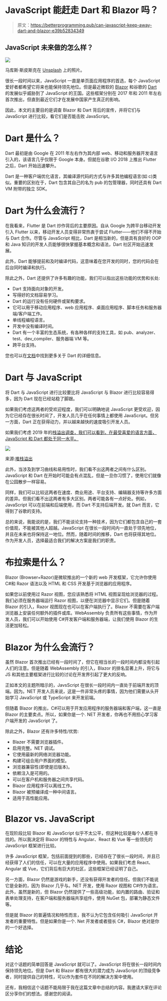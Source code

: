 # JavaScript 能赶走 Dart 和 Blazor 吗？

> 原文：<https://betterprogramming.pub/can-javascript-keep-away-dart-and-blazor-e39b52834349>

## JavaScript 未来做的怎么样？

![](img/081c0b37bbadd01666d0a6269066c344.png)

马库斯·斯皮斯克在 [Unsplash](https://unsplash.com?utm_source=medium&utm_medium=referral) 上的照片。

很长一段时间以来，JavaScript 一直是单页面应用程序的首选，每个 JavaScript 爱好者都希望它将来也能保持领先地位。但是最近微软的 [Blazor](https://dotnet.microsoft.com/apps/aspnet/web-apps/blazor) 和谷歌的 [Dart](https://dart.dev/) 的发展似乎威胁到了 JavaScript 的王国。这些框架分别在 2017 年和 2011 年左右首次推出，但直到最近它们才在发展中国家产生真正的影响。

因此，本文的主要目的是调查 Blazor 和 Dart 背后的宣传，并将它们与 JavaScript 进行比较，看它们是否能击败 JavaScript。

# Dart 是什么？

Dart 最初是由 Google 在 2011 年左右作为其内部 web、移动和服务器开发语言引入的，该语言几乎仅限于 Google 本身。但就在谷歌 I/O 2018 上推出 Flutter 之后，Dart 开始迅速攀升。

Dart 是一种客户端优化语言，其编译源代码的方式与许多其他编程语言(如 c)类似。重要的区别在于，Dart 包含其自己的名为 pub 的包管理器，同时还具有 Dart VM 附带的独立 SDK。

# Dart 为什么会流行？

在我看来，Flutter 是 Dart 炒作背后的主要原因。自从 Google 为跨平台移动开发引入 Flutter 以来，移动开发人员变得非常热衷于尝试 Flutter——他们不得不开始与 Dart 合作。尽管与 JavaScript 相比，Dart 是相当新的，但是具有良好的 OOP 和 Java 知识的开发人员能够很快掌握基本概念和语法，Dart 社区开始迅速发展。

此外，Dart 能够提前和及时编译代码，这意味着在您开发的同时，您的代码会在后台同时编译和执行。

除此之外，Dart 还提供了许多有趣的功能，我们可以指出这些功能的优势和长处:

*   Dart 支持面向对象的开发。
*   写得好的文档容易学习。
*   Dart 的运行没有任何硬件或架构要求。
*   它可以用于移动应用程序、web 应用程序、桌面应用程序、脚本任务和服务器端/客户端工作。
*   单线程编程语言。
*   开发中没有编译时间。
*   Dart 有一个丰富的生态系统，有各种各样的支持工具，如 pub、analyzer、test、dev_compiler、服务器端 VM 等。
*   跨平台支持。

您也可以在[文档](https://dart.dev/)中找到更多关于 Dart 的详细信息。

# Dart 与 JavaScript

将 Dart 与 JavaScript 进行比较要比将 JavaScript 与 Blazor 进行比较容易得多，因为 Dart 现在已经站稳了脚跟。

如果我们考虑这两者的受欢迎程度，我们可以明确地说 JavaScript 更受欢迎，因为它已经存在很长时间了，开发人员几乎在任何事情上都使用 JavaScript。但另一方面，Dart 正在获得动力，并以越来越快的速度吸引开发人员。

如果我们考虑 2019 年的[栈溢出调查，我们可以看到，在最受喜爱的语言方面，JavaScript 和 Dart 都处于同一水平。](https://insights.stackoverflow.com/survey/2019#most-loved-dreaded-and-wanted)

![](img/0b0703f08f84a8d4ffd2e979df573f2d.png)

来源:[堆栈溢出](https://insights.stackoverflow.com/survey/2019#most-loved-dreaded-and-wanted)

此外，当涉及到学习曲线和易用性时，我们看不出这两者之间有什么区别。JavaScript 和 Dart 在开始时可能会有点混乱，但是一旦你习惯了，使用它们就像在公园散步一样容易。

同样，我们可以比较这两者在速度、商业用途、平台支持、编辑器支持等许多方面的差异。但我们看不出这两者有多大区别。两者可能各有一点好处。例如，JavaScript 可以在前端和后端使用，而 Dart 不支持后端开发。就 Dart 而言，它得到了谷歌的支持。

总的来说，我能说的是，我们不能谈论支持一种技术，因为它们都包含自己的一套价值观，不能被其他人超越。JavaScript 在很长一段时间内一直处于领先地位，并且在未来也将保持这一地位。然而，随着时间的推移，Dart 也将获得其地位。作为开发人员，选择最适合我们的解决方案是我们的职责。

# 布拉索是什么？

Blazor (Browser+Razor)是微软推出的一个新的 web 开发框架，它允许你使用 C#和 Razor 语法以及 HTML 和 CSS 开发基于浏览器的应用程序。

如果您以前使用过 Razor 视图，您应该熟悉将 HTML 视图呈现给浏览器的过程。我们必须在服务器端运行 Razor 视图，以便在浏览器中显示它们。但是随着 Blazor 的引入，Razor 视图现在也可以在客户端执行了。Blazor 不需要在客户端浏览器上安装任何额外的插件或库。WebAssembly 负责所有这些事情，作为开发人员，我们可以开始使用 C#开发客户端和服务器端，让我们使用 Blazor 的生活更加轻松。

# Blazor 为什么会流行？

虽然 Blazor 首次推出已经有一段时间了，但它在相当长的一段时间内都没有引起人们的注意。但是随着 WebAssembly 的引入，Blazor 的排名显著上升，将它与 JS 和其他主要框架进行比较的讨论在开发界引起了更大的反响。

正如本文的主题所暗示的，JavsScript 在很长一段时间内一直处于前端开发的顶端。因为。NET 开发人员来说，这是一件非常头疼的事情，因为他们需要从头开始学习 JavaScript 或 TypeScript 来开发前端。

但随着 Blazor 的推出，C#可以用于开发应用程序的服务器端和客户端，这一直是 Blazor 的主要卖点。所以，如果你是一个. NET 开发者，你再也不用担心学习客户端开发的 JavaScript 了。

除此之外，Blazor 还有许多特性/优势:

*   Blazer 不需要浏览器插件。
*   启用完整。NET 调试。
*   它使用最新的网络浏览器功能。
*   构建可组合用户界面的模型。
*   浏览器兼容性(即使是旧版本)。
*   依赖注入是可用的。
*   可以在客户机和服务器之间共享代码。
*   Blazor 应用程序可以离线工作。
*   Blazor 被预编译成一种中间语言。
*   适用于高性能应用。

# Blazor vs. JavaScript

在现阶段比较 Blazor 和 JavaScript 似乎不太公平，但这种比较是每个人都在寻找的。所以我决定将 Blazor 的特性与 Angular、React 和 Vue 等一些领先的 JavaScript 框架进行比较。

许多 JavaScript 框架，包括前面提到的那些，已经存在了很长一段时间，并且已经获得了人们的信任，可以在大量的应用程序中使用。如果我们考虑 React、Angular 或 Vue，它们背后有巨大的社区，这些框架已经证明了自己。

另一方面，Blazor 仍然是游戏的新手，还没有获得开发者的信任。但我们不能说它是全新的，因为 Blazor 几乎与。NET 开发，使用 Razor 视图和 C#作为语言。此外，虽然是新的，但 Blazor 仍然提供了一些高级功能，如内置的路由、验证和表单处理支持，在客户端和服务器端共享组件，使用 NuGet 包，部署为静态文件等。

但是就 Blazor 的普遍情况和特性而言，我不认为它包含任何吸引 JavaScript 开发者的重要特性。但是如果你是一个. Net 开发者或者擅长 C#，Blazor 绝对是你的一个好选择。

# 结论

对这个话题的简单回答是 JavaScript 就可以了。JavaScript 将在很长一段时间内保持领先地位。但是 Dart 和 Blazor 都有很大的潜力成为 JavaScript 的顶级竞争者，同时提供自己的特性，可以作为套件在不同的解决方案中使用。

还有，我相信这个话题不能局限于我在这篇文章中总结的内容。我邀请大家在评论区分享你们的想法。感谢您的阅读。